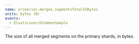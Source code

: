 ```yaml
---
name: primaries.merges.segmentsTotalInBytes
units: bytes (B)
events:
  - ElasticsearchCommonSample
---
```


The size of all merged segments on the primary shards, in bytes.